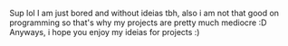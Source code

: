 Sup lol
I am just bored and without ideias tbh, also i am not that good on programming so that's why my projects are pretty much mediocre :D
Anyways, i hope you enjoy my ideias for projects :)
